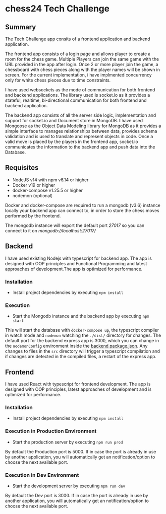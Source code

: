# chess24 Tech Challenge

## Summary

The Tech Challenge app consits of a frontend application and backend application.

The frontend app consists of a login page and allows player to create a room for the chess game.
Multiple Players can join the same game with the URL provided in the app after login.
Once 2 or more player join the game, a chessboard with chess pieces along with the player names will be shown in screen. For the current implementation, i have implmented concurrency only for white chess pieces due to time constraints.

I have used websockets as the mode of communication for both frontend and backend applications. The library used is socket.io as it provides a stateful, realtime, bi-directional communication for both frontend and backend application.

The backend app consists of all the server side logic, implementation and support for socket.io and Document store in MongoDB. I have used Mongoose as the Object Data Modeling library for MongoDB as it provides a simple interface to manages relationships between data, provides schema validation and is used to translate and represent objects in code. Once a valid move is placed by the players in the frontend app, socket.io communicates the information to the backend app and push data into the Database.

## Requisites

- NodeJS v14 with npm v6.14 or higher
- Docker v19 or higher
- docker-compose v1.25.5 or higher
- nodemon (optional)

Docker and docker-compose are required to run a mongodb (v3.6) instance locally your backend app can connect to, in order to store the chess moves performed by the frontend.

The mongodb instance will export the default port _27017_ so you can connect to it on _mongodb://localhost:27017/_

## Backend

I have used existing Nodejs with typescript for backend app. The app is designed with OOP principles and Functional Programming and latest approaches of development.The app is optimized for performance.

### Installation

- Install project dependencies by executing `npm install`

### Execution

- Start the Mongodb instance and the backend app by executing `npm start`

This will start the database with `docker-compose up`, the typescript compiler in watch mode and `nodemon` watching the `./dist/` directory for changes. The default port for the backend express app is 3000, which you can change in the `nodemonConfig` environment inside the [backend package.json](./backend/package.json). Any changes to files in the `src` directory will trigger a typescript compilation and if changes are detected in the compiled files, a restart of the express app.

## Frontend

I have used React with typescript for frontend development. The app is designed with OOP principles, latest approaches of development and is optimized for performance.

### Installation

- Install project dependencies by executing `npm install`

### Execution in Production Environment

- Start the production server by executing `npm run prod`

By default the Production port is 5000. If in case the port is already in use by another application, you will automatically get an notification/option to choose the next available port.

### Execution in Dev Environment

- Start the development server by executing `npm run dev`

By default the Dev port is 3000. If in case the port is already in use by another application, you will automatically get an notification/option to choose the next available port.
